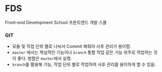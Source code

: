 # FDS
Front-end Development School
프론트엔드 개발 스쿨

### GIT
- 모듈 및 작업 단위 별로 나눠서 Commit 해줘야 사후 관리가 용이함.
- `master` 에서는 핵심적인 기능이나 `branch` 통합 작업 같은 기능 위주로 작업하는 것이 좋다. 벙합은 `master`에서 실행.
- `branch`를 활용해 기능, 작업 단위 별로 작업하여 사후 관리를 용이하게 할 수 있음.

